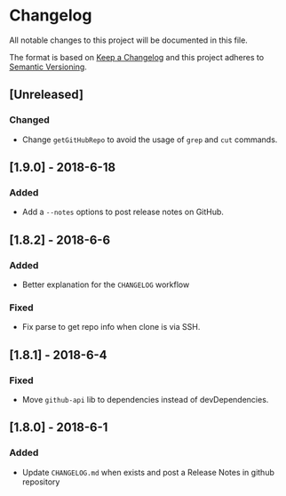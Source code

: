 # Changelog

All notable changes to this project will be documented in this file.

The format is based on [Keep a Changelog](http://keepachangelog.com/en/1.0.0/)
and this project adheres to [Semantic Versioning](http://semver.org/spec/v2.0.0.html).

## [Unreleased]
### Changed 
- Change `getGitHubRepo` to avoid the usage of `grep` and `cut` commands. 

## [1.9.0] - 2018-6-18
### Added 
- Add a `--notes` options to post release notes on GitHub.

## [1.8.2] - 2018-6-6
### Added
- Better explanation for the `CHANGELOG` workflow

### Fixed
- Fix parse to get repo info when clone is via SSH. 

## [1.8.1] - 2018-6-4

### Fixed
- Move `github-api` lib to dependencies instead of devDependencies. 

## [1.8.0] - 2018-6-1

### Added
- Update `CHANGELOG.md` when exists and post a Release Notes in github repository
